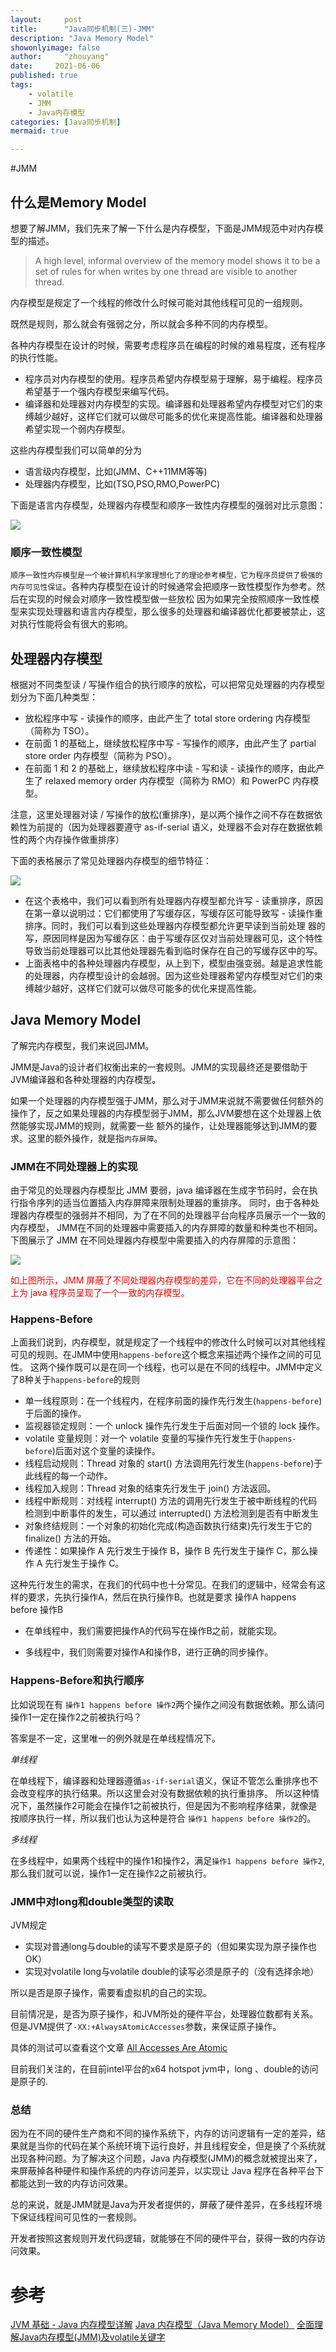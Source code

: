 ```yaml
---
layout:     post
title:      "Java同步机制(三)-JMM"
description: "Java Memory Model"
showonlyimage: false
author:     "zhouyang"
date:     2021-06-06
published: true
tags:
    - volatile
    - JMM
    - Java内存模型
categories: [Java同步机制]
mermaid: true

---
```



#JMM

## 什么是Memory Model
想要了解JMM，我们先来了解一下什么是内存模型，下面是JMM规范中对内存模型的描述。

> A high level, informal overview of the memory model shows it to be a set of rules for when writes by one thread are visible to another thread.

内存模型是规定了一个线程的修改什么时候可能对其他线程可见的一组规则。

既然是规则，那么就会有强弱之分，所以就会多种不同的内存模型。

各种内存模型在设计的时候，需要考虑程序员在编程的时候的难易程度，还有程序的执行性能。

- 程序员对内存模型的使用。程序员希望内存模型易于理解，易于编程。程序员希望基于一个强内存模型来编写代码。
- 编译器和处理器对内存模型的实现。编译器和处理器希望内存模型对它们的束缚越少越好，这样它们就可以做尽可能多的优化来提高性能。编译器和处理器希望实现一个弱内存模型。

这些内存模型我们可以简单的分为

- 语言级内存模型，比如(JMM、C++11MM等等)
- 处理器内存模型，比如(TSO,PSO,RMO,PowerPC)

下面是语言内存模型，处理器内存模型和顺序一致性内存模型的强弱对比示意图：

![](/img/java-jmm-x02.png)


### 顺序一致性模型

`顺序一致性内存模型是一个被计算机科学家理想化了的理论参考模型，它为程序员提供了极强的内存可见性保证`。各种内存模型在设计的时候通常会把顺序一致性模型作为参考。然后在实现的时候会对顺序一致性模型做一些放松
因为如果完全按照顺序一致性模型来实现处理器和语言内存模型，那么很多的处理器和编译器优化都要被禁止，这对执行性能将会有很大的影响。


## 处理器内存模型

根据对不同类型读 / 写操作组合的执行顺序的放松，可以把常见处理器的内存模型划分为下面几种类型：

- 放松程序中写 - 读操作的顺序，由此产生了 total store ordering 内存模型（简称为 TSO）。
- 在前面 1 的基础上，继续放松程序中写 - 写操作的顺序，由此产生了 partial store order 内存模型（简称为 PSO）。
- 在前面 1 和 2 的基础上，继续放松程序中读 - 写和读 - 读操作的顺序，由此产生了 relaxed memory order 内存模型（简称为 RMO）和 PowerPC 内存模型。

注意，这里处理器对读 / 写操作的放松(重排序)，是以两个操作之间不存在数据依赖性为前提的（因为处理器要遵守 as-if-serial 语义，处理器不会对存在数据依赖性的两个内存操作做重排序）

下面的表格展示了常见处理器内存模型的细节特征：

![](/img/cpumm1.png)


- 在这个表格中，我们可以看到所有处理器内存模型都允许写 - 读重排序，原因在第一章以说明过：它们都使用了写缓存区，写缓存区可能导致写 -
 读操作重排序。同时，我们可以看到这些处理器内存模型都允许更早读到当前处理
器的写，原因同样是因为写缓存区：由于写缓存区仅对当前处理器可见，这个特性导致当前处理器可以比其他处理器先看到临时保存在自己的写缓存区中的写。
- 上面表格中的各种处理器内存模型，从上到下，模型由强变弱。越是追求性能的处理器，内存模型设计的会越弱。因为这些处理器希望内存模型对它们的束缚越少越好，这样它们就可以做尽可能多的优化来提高性能。


## Java Memory Model

了解完内存模型，我们来说回JMM。

JMM是Java的设计者们权衡出来的一套规则。JMM的实现最终还是要借助于JVM编译器和各种处理器的内存模型。

如果一个处理器的内存模型强于JMM，那么对于JMM来说就不需要做任何额外的操作了，反之如果处理器的内存模型弱于JMM，那么JVM要想在这个处理器上依然能够实现JMM的规则，就需要一些
额外的操作，让处理器能够达到JMM的要求。这里的额外操作，就是指`内存屏障`。

### JMM在不同处理器上的实现

由于常见的处理器内存模型比 JMM 要弱，java 编译器在生成字节码时，会在执行指令序列的适当位置插入内存屏障来限制处理器的重排序。
同时，由于各种处理器内存模型的强弱并不相同，为了在不同的处理器平台向程序员展示一个一致的内存模型，
JMM在不同的处理器中需要插入的内存屏障的数量和种类也不相同。下图展示了 JMM 在不同处理器内存模型中需要插入的内存屏障的示意图：

![](/img/java-jmm-x01.png)

<span style='color:red'>如上图所示，JMM 屏蔽了不同处理器内存模型的差异，它在不同的处理器平台之上为 java 程序员呈现了一个一致的内存模型。</span>

### Happens-Before

上面我们说到，内存模型，就是规定了一个线程中的修改什么时候可以对其他线程可见的规则。在JMM中使用`happens-before`这个概念来描述两个操作之间的可见性。
这两个操作既可以是在同一个线程，也可以是在不同的线程中。JMM中定义了8种关于`happens-before`的规则

- 单一线程原则：在一个线程内，在程序前面的操作先行发生(`happens-before`)于后面的操作。
- 监视器锁定规则：一个 unlock 操作先行发生于后面对同一个锁的 lock 操作。
- volatile 变量规则：对一个 volatile 变量的写操作先行发生于(`happens-before`)后面对这个变量的读操作。
- 线程启动规则：Thread 对象的 start() 方法调用先行发生(`happens-before`)于此线程的每一个动作。
- 线程加入规则：Thread 对象的结束先行发生于 join() 方法返回。
- 线程中断规则：对线程 interrupt() 方法的调用先行发生于被中断线程的代码检测到中断事件的发生，可以通过 interrupted() 方法检测到是否有中断发生
- 对象终结规则：一个对象的初始化完成(构造函数执行结束)先行发生于它的 finalize() 方法的开始。
- 传递性：如果操作 A 先行发生于操作 B，操作 B 先行发生于操作 C，那么操作 A 先行发生于操作 C。

这种先行发生的需求，在我们的代码中也十分常见。在我们的逻辑中，经常会有这样的要求，先执行操作A，然后在执行操作B。也就是要求 操作A happens before 操作B

- 在单线程中，我们需要把操作A的代码写在操作B之前，就能实现。

- 多线程中，我们则需要对操作A和操作B，进行正确的同步操作。

### Happens-Before和执行顺序

比如说现在有 `操作1 happens before 操作2`两个操作之间没有数据依赖。那么请问操作1一定在操作2之前被执行吗？

答案是不一定，这里唯一的例外就是在单线程情况下。

*单线程*

在单线程下，编译器和处理器遵循`as-if-serial`语义，保证不管怎么重排序也不会改变程序的执行结果。所以这里会对没有数据依赖的执行重排序。
所以这种情况下，虽然操作2可能会在操作1之前被执行，但是因为不影响程序结果，就像是按顺序执行一样，所以我们也认为这种是符合 `操作1 happens before 操作2`的。

*多线程*

在多线程中，如果两个线程中的操作1和操作2，满足`操作1 happens before 操作2`,那么我们就可以说，操作1一定在操作2之前被执行。


### JMM中对long和double类型的读取

JVM规定
- 实现对普通long与double的读写不要求是原子的（但如果实现为原子操作也OK）
- 实现对volatile long与volatile double的读写必须是原子的（没有选择余地）

所以是否是原子操作，需要看虚拟机的自己的实现。

目前情况是，是否为原子操作，和JVM所处的硬件平台，处理器位数都有关系。但是JVM提供了`-XX:+AlwaysAtomicAccesses`参数，来保证原子操作。

具体的测试可以查看这个文章 [All Accesses Are Atomic](https://shipilev.net/blog/2014/all-accesses-are-atomic/)

目前我们关注的，在目前intel平台的x64 hotspot jvm中，long 、double的访问是原子的.

### 总结

因为在不同的硬件生产商和不同的操作系统下，内存的访问逻辑有一定的差异，结果就是当你的代码在某个系统环境下运行良好，并且线程安全，但是换了个系统就出现各种问题。为了解决这个问题，Java 内存模型(JMM)的概念就被提出来了，来屏蔽掉各种硬件和操作系统的内存访问差异，以实现让 Java 程序在各种平台下都能达到一致的内存访问效果。

总的来说，就是JMM就是Java为开发者提供的，屏蔽了硬件差异，在多线程环境下保证线程间可见性的一套规则。

开发者按照这套规则开发代码逻辑，就能够在不同的硬件平台，获得一致的内存访问效果。




# 参考

[JVM 基础 - Java 内存模型详解](https://www.pdai.tech/md/java/jvm/java-jvm-jmm.html#happens-before)
[Java 内存模型（Java Memory Model）](https://note.youdao.com/ynoteshare1/index.html?id=6ac7397bf1fd90982b89f5510e80be79&type=note)
[全面理解Java内存模型(JMM)及volatile关键字](https://blog.csdn.net/javazejian/article/details/72772461)
